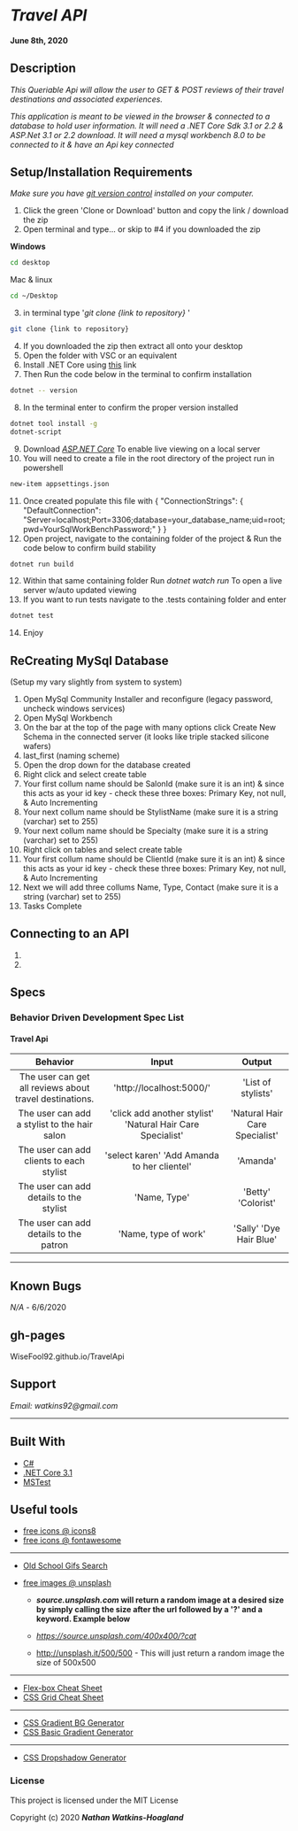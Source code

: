 # _Travel API_

#### June 8th, 2020

## Description

_This Queriable Api will allow the user to GET & POST reviews of their travel destinations and associated experiences._

_This application is meant to be viewed in the browser & connected to a database to hold user information. It will need a .NET Core Sdk 3.1 or 2.2 & ASP.Net 3.1 or 2.2 download. It will need a mysql workbench 8.0 to be connected to it & have an Api key connected_

## Setup/Installation Requirements

_Make sure you have [git version control](https://git-scm.com/downloads) installed on your computer._

1. Click the green 'Clone or Download' button and copy the link / download the zip
2. Open terminal and type... or skip to #4 if you downloaded the zip

**Windows**

```sh
cd desktop
```

Mac & linux

```sh
cd ~/Desktop
```

3.  in terminal type '_git clone {link to repository}_ '

```sh
git clone {link to repository}
```
4. If you downloaded the zip then extract all onto your desktop
5. Open the folder with VSC or an equivalent
6. Install .NET Core using <a href="https://docs.microsoft.com/en-us/dotnet/core/install/runtime?pivots=os-windows">this</a> link
7. Then Run the code below in the terminal to confirm installation
```sh
dotnet -- version
```  
8. In the terminal enter to confirm the proper version installed 
```sh
dotnet tool install -g 
dotnet-script
```
9. Download _[ASP.NET Core](https://dotnet.microsoft.com/download)_ To enable live viewing on a local server
10. You will need to create a file in the root directory of the project run in powershell 
```sh
new-item appsettings.json
```
11. Once created populate this file with
{
  "ConnectionStrings": {
      "DefaultConnection": "Server=localhost;Port=3306;database=your_database_name;uid=root;pwd=YourSqlWorkBenchPassword;"
  }
}
11. Open project, navigate to the containing folder of the project & Run the code below to confirm build stability
```sh
dotnet run build 
```
12. Within that same containing folder Run _dotnet watch run_ To open a live server w/auto updated viewing
13. If you want to run tests navigate to the .tests containing folder and enter
```sh
dotnet test
```
14. Enjoy

## ReCreating MySql Database 
(Setup my vary slightly from system to system)

1. Open MySql Community Installer and reconfigure (legacy password, uncheck windows services)
2. Open MySql Workbench
3. On the bar at the top of the page with many options click Create New Schema in the connected server (it looks like triple stacked silicone wafers)
4. last_first (naming scheme)
5. Open the drop down for the database created
6. Right click and select create table
7. Your first collum name should be SalonId (make sure it is an int) & since this acts as your id key - check these three boxes: Primary Key, not null, & Auto Incrementing
8. Your next collum name should be StylistName (make sure it is a string (varchar) set to 255)
9. Your next collum name should be Specialty (make sure it is a string (varchar) set to 255)
10. Right click on tables and select create table
11. Your first collum name should be ClientId (make sure it is an int) & since this acts as your id key - check these three boxes: Primary Key, not null, & Auto Incrementing 
12. Next we will add three collums Name, Type, Contact (make sure it is a string (varchar) set to 255)
13. Tasks Complete

## Connecting to an API

1. 
2.  

## Specs

### Behavior Driven Development Spec List
#### Travel Api
|                          Behavior                          | Input  | Output  |
| :--------------------------------------------------------: | :----: | :-----: |
| The user can get all reviews about travel destinations. | 'http://localhost:5000/' | 'List of stylists' |
| The user can add a stylist to the hair salon | 'click add another stylist' 'Natural Hair Care Specialist' | 'Natural Hair Care Specialist' |
| The user can add clients to each stylist | 'select karen' 'Add Amanda to her clientel' | 'Amanda' |
| The user can add details to the stylist | 'Name, Type' | 'Betty' 'Colorist' |
| The user can add details to the patron | 'Name, type of work' | 'Sally' 'Dye Hair Blue' |

---
## Known Bugs

_N/A_ - 6/6/2020

## gh-pages

WiseFool92.github.io/TravelApi

## Support

_Email: watkins92@gmail.com_

---
## Built With

- [C#](https://docs.microsoft.com/en-us/dotnet/csharp/)
- [.NET Core 3.1](https://dotnet.microsoft.com/download/dotnet-core/3.1)
- [MSTest](https://docs.microsoft.com/en-us/dotnet/core/testing/unit-testing-with-mstest)

## Useful tools

- [free icons @ icons8](https://icons8.com/)
- [free icons @ fontawesome](https://fontawesome.com/)

---

- [Old School Gifs Search](https://gifcities.org/)
- [free images @ unsplash](https://unsplash.com/)

  - **_source.unsplash.com_ will return a random image at a desired size by simply calling the size after the url followed by a '?' and a keyword. Example below**

  - _https://source.unsplash.com/400x400/?cat_
  - http://unsplash.it/500/500 - This will just return a random image the size of 500x500

---

- [Flex-box Cheat Sheet](http://yoksel.github.io/flex-cheatsheet/)
- [CSS Grid Cheat Sheet](http://grid.malven.co/)

---

- [CSS Gradient BG Generator](https://mycolor.space/gradient)
- [CSS Basic Gradient Generator](https://cssgradient.io/)

---

- [CSS Dropshadow Generator](https://cssgenerator.org/box-shadow-css-generator.html)

### License

This project is licensed under the MIT License

Copyright (c) 2020 **_Nathan Watkins-Hoagland_**
